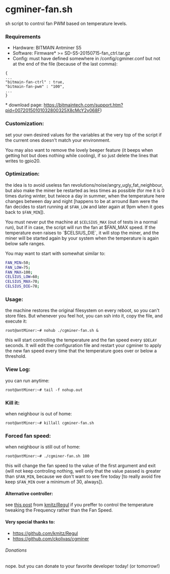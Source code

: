 # cgminer-fan.sh
sh script to control fan PWM based on temperature levels. 
### Requirements
- Hardware: BITMAIN Antminer S5
- Software: Firmware* >= SD-S5-20150715-fan_ctrl.tar.gz
- Config: must have defined somewhere in /config/cgminer.conf but not at the end of the file (because of the last comma):
```
{
...
"bitmain-fan-ctrl" : true,
"bitmain-fan-pwm" : "100",
...
}
```

\* download page: https://bitmaintech.com/support.htm?pid=00720150101032800325X8cMcY2y068F)
### Customization:
set your own desired values for the variables at the very top of the script if the current ones doesn't match your environment.

You may also want to remove the lovely beeper feature (it beeps when getting hot but does nothing while cooling), if so just delete the lines that writes to gpio20.
### Optimization:
the idea is to avoid useless fan revolutions/noise/angry_ugly_fat_neighbour, but also make the miner be restarted as less times as possible (for me it is 0 times during winter, but twiece a day in summer, when the temperature here changes between day and night [happens to be at arround 8am were the fan decides to start running at `$FAN_LOW` and later again at 9pm when it goes back to `$FAN_MIN`]).

You must never put the machine at `$CELSIUS_MAX` (out of tests in a normal run), but if in case, the script will run the fan at $FAN_MAX speed. If the temperature even raises to `$CELSIUS_DIE`, it will stop the miner, and the miner will be started again by your system when the temperature is again below safe ranges.

You may want to start with somewhat similar to:
```bash
FAN_MIN=50;
FAN_LOW=75;
FAN_MAX=100;
CELSIUS_LOW=60;
CELSIUS_MAX=70;
CELSIUS_DIE=78;
```
### Usage:
the machine restores the original filesystem on every reboot, so you can't store files. But whenever you feel hot, you can ssh into it, copy the file, and execute it:
```
root@antMiner:~# nohub ./cgminer-fan.sh &
```
this will start controlling the temperature and the fan speed every `$DELAY` seconds. It will edit the configuration file and restart your cgminer to apply the new fan speed every time that the temperature goes over or below a threshold.
### View Log:
you can run anytime:
```
root@antMiner:~# tail -f nohup.out
```
### Kill it:
when neighbour is out of home:
```
root@antMiner:~# killall cgminer-fan.sh
```
### Forced fan speed:
when neighbour is still out of home:
```
root@antMiner:~# ./cgminer-fan.sh 100
```
this will change the fan speed to the value of the first argument and exit (will not keep controling nothing, well only that the value passed is greater than `$FAN_MIN`, because we don't want to see fire today [to really avoid fire keep `$FAN_MIN` over a minimum of 30, always]).
#### Alternative controller:
see [this post](https://jomcflyatwork.wordpress.com/2015/07/13/shell-script-for-antminer-s5-temperature-regulation/) from  [kmitz/Regul](https://github.com/kmitz/Regul) if you preffer to control the temperature tweaking the Frequency rather than the Fan Speed.
#### Very special thanks to:
- https://github.com/kmitz/Regul
- https://github.com/ckolivas/cgminer


###### Donations
nope. but you can donate to your favorite developer today! (or tomorrow!)

